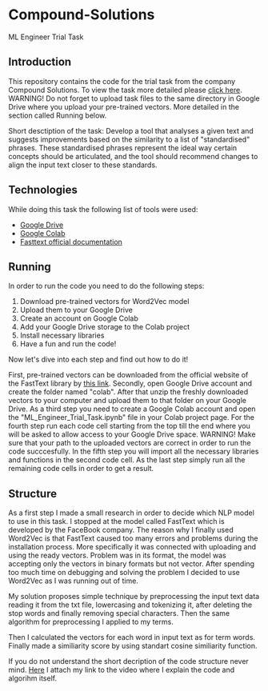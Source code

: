 # Compound-Solutions
ML Engineer Trial Task

## Introduction
This repository contains the code for the trial task from the company Compound Solutions. To view the task more detailed please [click here](https://docs.google.com/document/d/19LhCqx-ARCoAo6JWeQlNEfa0iE2vdg7Gb7RC8mn5GN4/edit). WARNING! Do not forget to upload task files to the same directory in Google Drive where you upload your pre-trained vectors. More detailed in the section called Running below.

Short desctiption of the task: Develop a tool that analyses a given text and suggests improvements based on the similarity to a list of "standardised" phrases. These standardised phrases represent the ideal way certain concepts should be articulated, and the tool should recommend changes to align the input text closer to these standards.


## Technologies
While doing this task the following list of tools were used:
- [Google Drive](https://drive.google.com/drive/my-drive?hl=ru)
- [Google Colab](https://colab.research.google.com/?hl=ru)
- [Fasttext official documentation](https://fasttext.cc/docs/en/english-vectors.html)

## Running
In order to run the code you need to do the following steps:
1. Download pre-trained vectors for Word2Vec model
2. Upload them to your Google Drive
3. Create an account on Google Colab
4. Add your Google Drive storage to the Colab project
5. Install necessary libraries
6. Have a fun and run the code!

Now let's dive into each step and find out how to do it!

First, pre-trained vectors can be downloaded from the official website of the FastText library by [this link](https://fasttext.cc/docs/en/english-vectors.html). Secondly, open Google Drive account and create the folder named "colab". After that unzip the freshly downloaded vectors to your computer and upload them to that folder on your Google Drive. As a third step you need to create a Google Colab account and open the "ML_Engineer_Trial_Task.ipynb" file in your Colab project page. For the fourth step run each code cell starting from the top till the end where you will be asked to allow access to your Google Drive space. WARNING! Make sure that your path to the uploaded vectors are correct in order to run the code succcesfully. In the fifth step you will import all the necessary libraries and functions in the second code cell. As the last step simply run all the remaining code cells in order to get a result.


## Structure
As a first step I made a small research in order to decide which NLP model to use in this task. I stopped at the model called FastText which is developed by the FaceBook company. The reason why I finally used Word2Vec is that FastText caused too many errors and problems during the installation process. More specifically it was connected with uploading and using the ready vectors. Problem was in its format, the model was accepting only the vectors in binary formats but not vector. After spending too much time on debugging and solving the problem I decided to use Word2Vec as I was running out of time. 

My solution proposes simple technique by preprocessing the input text data reading it from the txt file, lowercasing and tokenizing it, after deleting the stop words and finally removing special characters. Then the same algorithm for preprocessing I applied to my terms.

Then I calculated the vectors for each word in input text as for term words. Finally made a similiarity score by using standart cosine similiarity function.

If you do not understand the short decription of the code structure never mind. [Here](https://drive.google.com/file/d/18A6qVGiXIFF5Nev8Esic3TZN9wQDWghe/view?usp=sharing) I attach my link to the video where I explain the code and algorihm itself.
